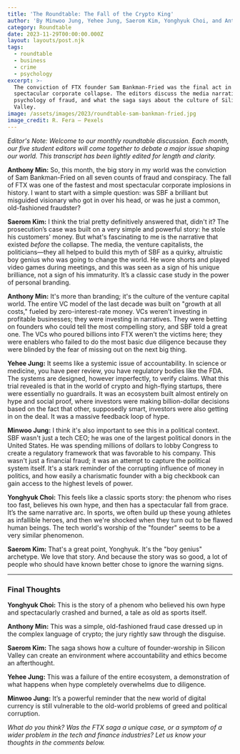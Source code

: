 ```yaml
---
title: 'The Roundtable: The Fall of the Crypto King'
author: 'By Minwoo Jung, Yehee Jung, Saerom Kim, Yonghyuk Choi, and Anthony Min'
category: Roundtable
date: 2023-11-29T00:00:00.000Z
layout: layouts/post.njk
tags:
  - roundtable
  - business
  - crime
  - psychology
excerpt: >-
  The conviction of FTX founder Sam Bankman-Fried was the final act in a
  spectacular corporate collapse. The editors discuss the media narratives, the
  psychology of fraud, and what the saga says about the culture of Silicon
  Valley.
image: /assets/images/2023/roundtable-sam-bankman-fried.jpg
image_credit: R. Fera — Pexels
---
```


*Editor's Note: Welcome to our monthly roundtable discussion. Each month, our five student editors will come together to debate a major issue shaping our world. This transcript has been lightly edited for length and clarity.*

**Anthony Min:** So, this month, the big story in my world was the conviction of Sam Bankman-Fried on all seven counts of fraud and conspiracy. The fall of FTX was one of the fastest and most spectacular corporate implosions in history. I want to start with a simple question: was SBF a brilliant but misguided visionary who got in over his head, or was he just a common, old-fashioned fraudster?

**Saerom Kim:** I think the trial pretty definitively answered that, didn't it? The prosecution’s case was built on a very simple and powerful story: he stole his customers' money. But what's fascinating to me is the narrative that existed *before* the collapse. The media, the venture capitalists, the politicians—they all helped to build this myth of SBF as a quirky, altruistic boy genius who was going to change the world. He wore shorts and played video games during meetings, and this was seen as a sign of his unique brilliance, not a sign of his immaturity. It’s a classic case study in the power of personal branding.

**Anthony Min:** It's more than branding; it's the culture of the venture capital world. The entire VC model of the last decade was built on "growth at all costs," fueled by zero-interest-rate money. VCs weren't investing in profitable businesses; they were investing in narratives. They were betting on founders who could tell the most compelling story, and SBF told a great one. The VCs who poured billions into FTX weren't the victims here; they were enablers who failed to do the most basic due diligence because they were blinded by the fear of missing out on the next big thing.

**Yehee Jung:** It seems like a systemic issue of accountability. In science or medicine, you have peer review, you have regulatory bodies like the FDA. The systems are designed, however imperfectly, to verify claims. What this trial revealed is that in the world of crypto and high-flying startups, there were essentially no guardrails. It was an ecosystem built almost entirely on hype and social proof, where investors were making billion-dollar decisions based on the fact that other, supposedly smart, investors were also getting in on the deal. It was a massive feedback loop of hype.

**Minwoo Jung:** I think it's also important to see this in a political context. SBF wasn't just a tech CEO; he was one of the largest political donors in the United States. He was spending millions of dollars to lobby Congress to create a regulatory framework that was favorable to his company. This wasn't just a financial fraud; it was an attempt to capture the political system itself. It's a stark reminder of the corrupting influence of money in politics, and how easily a charismatic founder with a big checkbook can gain access to the highest levels of power.

**Yonghyuk Choi:** This feels like a classic sports story: the phenom who rises too fast, believes his own hype, and then has a spectacular fall from grace. It’s the same narrative arc. In sports, we often build up these young athletes as infallible heroes, and then we're shocked when they turn out to be flawed human beings. The tech world's worship of the "founder" seems to be a very similar phenomenon.

**Saerom Kim:** That's a great point, Yonghyuk. It's the "boy genius" archetype. We love that story. And because the story was so good, a lot of people who should have known better chose to ignore the warning signs.

---
### Final Thoughts

**Yonghyuk Choi:** This is the story of a phenom who believed his own hype and spectacularly crashed and burned, a tale as old as sports itself.

**Anthony Min:** This was a simple, old-fashioned fraud case dressed up in the complex language of crypto; the jury rightly saw through the disguise.

**Saerom Kim:** The saga shows how a culture of founder-worship in Silicon Valley can create an environment where accountability and ethics become an afterthought.

**Yehee Jung:** This was a failure of the entire ecosystem, a demonstration of what happens when hype completely overwhelms due to diligence.

**Minwoo Jung:** It’s a powerful reminder that the new world of digital currency is still vulnerable to the old-world problems of greed and political corruption.

*What do you think? Was the FTX saga a unique case, or a symptom of a wider problem in the tech and finance industries? Let us know your thoughts in the comments below.*
